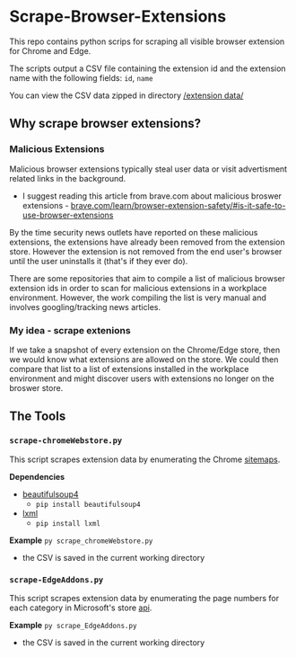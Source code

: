 # Scrape-Browser-Extensions

This repo contains python scrips for scraping all visible browser extension for Chrome and Edge.

The scripts output a CSV file containing the extension id and the extension name with the following fields:
`id`, `name`

You can view the CSV data zipped in directory [/extension data/](https://github.com/adamcysec/Scrape-Browser-Extensions/tree/main/extension%20data)

## Why scrape browser extensions?

### Malicious Extensions

Malicious browser extensions typically steal user data or visit advertisment related links in the background. 

  - I suggest reading this article from brave.com about malicious broswer extensions - [brave.com/learn/browser-extension-safety/#is-it-safe-to-use-browser-extensions](https://brave.com/learn/browser-extension-safety/#is-it-safe-to-use-browser-extensions)

By the time security news outlets have reported on these malicious extensions, the extensions have already been removed from the extension store. However the extension is not removed from the end user's browser until the user uninstalls it (that's if they ever do).

There are some repositories that aim to compile a list of malicious browser extension ids in order to scan for malicious extensions in a workplace environment. However, the work compiling the list is very manual and involves googling/tracking news articles.

### My idea - scrape extenions

If we take a snapshot of every extension on the Chrome/Edge store, then we would know what extensions are allowed on the store. We could then compare that list to a list of extensions installed in the workplace environment and might discover users with extensions no longer on the broswer store. 

## The Tools

### `scrape-chromeWebstore.py`

This script scrapes extension data by enumerating the Chrome [sitemaps](https://chrome.google.com/webstore/sitemap).

**Dependencies**
- [beautifulsoup4](https://pypi.org/project/beautifulsoup4/)
  - `pip install beautifulsoup4`
- [lxml](https://pypi.org/project/lxml/)
  - `pip install lxml`

**Example**
`py scrape_chromeWebstore.py`

- the CSV is saved in the current working directory

### `scrape-EdgeAddons.py`

This script scrapes extension data by enumerating the page numbers for each category in Microsoft's store [api](https://microsoftedge.microsoft.com/addons/getfilteredextensions/Productivity?noItems=24&pgNo=1&IncludeExtensionDetailsFields=true).

**Example**
`py scrape_EdgeAddons.py`

- the CSV is saved in the current working directory


